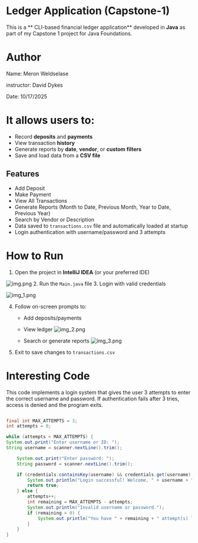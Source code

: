 # Ledger Application (Capstone-1)

This is a ** CLI-based financial ledger application** developed in **Java** as part of my Capstone 1 project for Java Foundations.


# Author 
Name: Meron Weldselase 

instructor: David Dykes

Date: 10/17/2025

# It allows users to:
- Record **deposits** and **payments**
- View transaction **history**
- Generate reports by **date**, **vendor**, or **custom filters**
- Save and load data from a **CSV file**


##  Features

-  Add Deposit
-  Make Payment
-  View All Transactions
-  Generate Reports (Month to Date, Previous Month, Year to Date, Previous Year)
-  Search by Vendor or Description
-  Data saved to `transactions.csv` file and automatically loaded at startup
-  Login authentication with username/password and 3 attempts


# How to Run
1. Open the project in **IntelliJ IDEA** (or your preferred IDE)

![img.png](target/img.png)
2. Run the `Main.java` file
3. Login with valid credentials

![img_1.png](target/img_1.png)

4. Follow on-screen prompts to:
    - Add deposits/payments
    - View ledger
   ![img_2.png](target/img_2.png)
   
    - Search or generate reports
   ![img_3.png](target/img_3.png)
5. Exit to save changes to `transactions.csv`

# Interesting Code
This code implements a login system that gives the user 3 attempts to enter the correct username and password. If authentication fails after 3 tries, access is denied and the program exits.

```java

final int MAX_ATTEMPTS = 3;
int attempts = 0;

while (attempts < MAX_ATTEMPTS) {
System.out.print("Enter username or ID: ");
String username = scanner.nextLine().trim();

    System.out.print("Enter password: ");
    String password = scanner.nextLine().trim();

    if (credentials.containsKey(username) && credentials.get(username).equals(password)) {
        System.out.println("Login successful! Welcome, " + username + ".");
        return true;
    } else {
        attempts++;
        int remaining = MAX_ATTEMPTS - attempts;
        System.out.println("Invalid username or password.");
        if (remaining > 0) {
            System.out.println("You have " + remaining + " attempt(s) left.\n");
        }
    }
}

```
